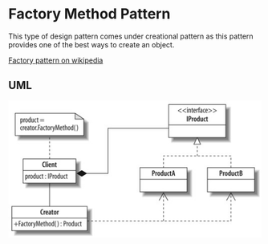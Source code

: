 Factory Method Pattern
========================

This type of design pattern comes under creational pattern as this pattern provides one of the best ways to create an object.

[Factory pattern on wikipedia](http://en.wikipedia.org/wiki/Factory_method_pattern)

UML
-----------------

![Alt text](../../uml/factory_method.jpg)
